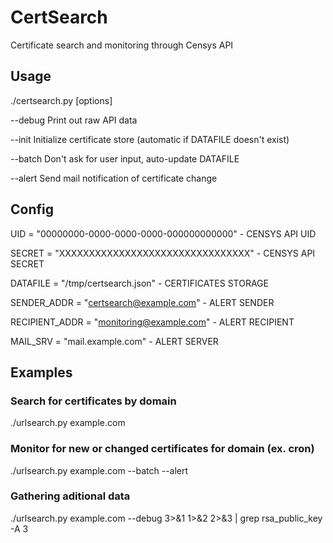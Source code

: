 # CertSearch
Certificate search and monitoring through Censys API

## Usage
./certsearch.py <domain> [options]

  --debug   Print out raw API data
  
  --init    Initialize certificate store (automatic if DATAFILE doesn't exist)
  
  --batch   Don't ask for user input, auto-update DATAFILE
  
  --alert   Send mail notification of certificate change
  

## Config

UID             =   "00000000-0000-0000-0000-000000000000"  - CENSYS API UID

SECRET          =   "XXXXXXXXXXXXXXXXXXXXXXXXXXXXXXXX"      - CENSYS API SECRET

DATAFILE        =   "/tmp/certsearch.json"                  - CERTIFICATES STORAGE

SENDER_ADDR     =   "certsearch@example.com"                - ALERT SENDER

RECIPIENT_ADDR  =   "monitoring@example.com"                - ALERT RECIPIENT

MAIL_SRV        =   "mail.example.com"                      - ALERT SERVER


## Examples

### Search for certificates by domain

./urlsearch.py example.com

### Monitor for new or changed certificates for domain (ex. cron)

./urlsearch.py example.com --batch --alert

### Gathering aditional data

./urlsearch.py example.com --debug 3>&1 1>&2 2>&3 | grep rsa_public_key -A 3
